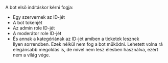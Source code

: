 A bot első indításkor kérni fogja:
- Egy szervernek az ID-jét
- A bot tokenjét
- Az admin role ID-jét
- A moderátor role ID-jét
- És annak a kategóriának az ID-jét amiben a ticketek lesznek\
Ilyen sorrendben. Ezek nélkül nem fog a bot működni.
Lehetett volna rá elegánsabb megoldás is, de mivel nem lesz élesben használva, ezért nem a világ vége.

